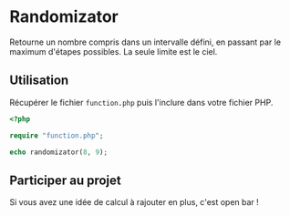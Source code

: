 # Randomizator

Retourne un nombre compris dans un intervalle défini, en passant par le maximum d'étapes possibles. La seule limite est le ciel.

## Utilisation

Récupérer le fichier `function.php` puis l'inclure dans votre fichier PHP.

```php
<?php

require "function.php";

echo randomizator(8, 9);
```

## Participer au projet

Si vous avez une idée de calcul à rajouter en plus, c'est open bar !